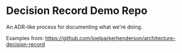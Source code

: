 # Decision Record Demo Repo
An ADR-like process for documenting what we're doing.

Examples from:
https://github.com/joelparkerhenderson/architecture-decision-record
